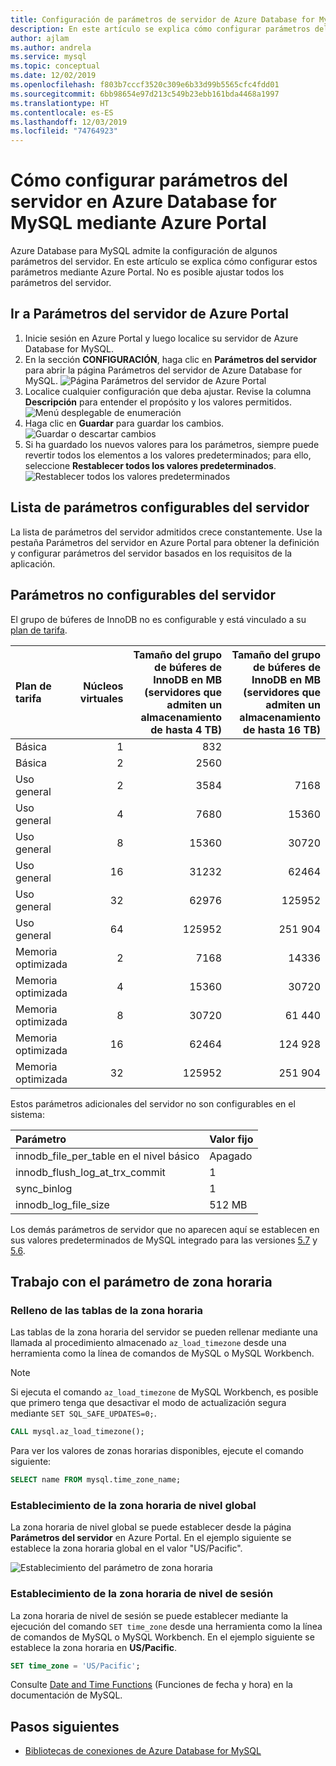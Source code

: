 ```yaml
---
title: Configuración de parámetros de servidor de Azure Database for MySQL mediante Azure Portal
description: En este artículo se explica cómo configurar parámetros del servidor MySQL en Azure Database for MySQL mediante Azure Portal.
author: ajlam
ms.author: andrela
ms.service: mysql
ms.topic: conceptual
ms.date: 12/02/2019
ms.openlocfilehash: f803b7cccf3520c309e6b33d99b5565cfc4fdd01
ms.sourcegitcommit: 6bb98654e97d213c549b23ebb161bda4468a1997
ms.translationtype: HT
ms.contentlocale: es-ES
ms.lasthandoff: 12/03/2019
ms.locfileid: "74764923"
---
```

# <a name="how-to-configure-server-parameters-in-azure-database-for-mysql-by-using-the-azure-portal"></a>Cómo configurar parámetros del servidor en Azure Database for MySQL mediante Azure Portal

Azure Database para MySQL admite la configuración de algunos parámetros del servidor. En este artículo se explica cómo configurar estos parámetros mediante Azure Portal. No es posible ajustar todos los parámetros del servidor.

## <a name="navigate-to-server-parameters-on-azure-portal"></a>Ir a Parámetros del servidor de Azure Portal

1. Inicie sesión en Azure Portal y luego localice su servidor de Azure Database for MySQL.
2. En la sección **CONFIGURACIÓN**, haga clic en **Parámetros del servidor** para abrir la página Parámetros del servidor de Azure Database for MySQL.
![Página Parámetros del servidor de Azure Portal](./media/howto-server-parameters/auzre-portal-server-parameters.png)
3. Localice cualquier configuración que deba ajustar. Revise la columna **Descripción** para entender el propósito y los valores permitidos.
![Menú desplegable de enumeración](./media/howto-server-parameters/3-toggle_parameter.png)
4. Haga clic en **Guardar** para guardar los cambios.
![Guardar o descartar cambios](./media/howto-server-parameters/4-save_parameters.png)
5. Si ha guardado los nuevos valores para los parámetros, siempre puede revertir todos los elementos a los valores predeterminados; para ello, seleccione **Restablecer todos los valores predeterminados**.
![Restablecer todos los valores predeterminados](./media/howto-server-parameters/5-reset_parameters.png)

## <a name="list-of-configurable-server-parameters"></a>Lista de parámetros configurables del servidor

La lista de parámetros del servidor admitidos crece constantemente. Use la pestaña Parámetros del servidor en Azure Portal para obtener la definición y configurar parámetros del servidor basados en los requisitos de la aplicación.

## <a name="non-configurable-server-parameters"></a>Parámetros no configurables del servidor

El grupo de búferes de InnoDB no es configurable y está vinculado a su [plan de tarifa](concepts-service-tiers.md).

|**Plan de tarifa**|**Núcleos virtuales**|**Tamaño del grupo de búferes de InnoDB en MB <br>(servidores que admiten un almacenamiento de hasta 4 TB)**| **Tamaño del grupo de búferes de InnoDB en MB <br>(servidores que admiten un almacenamiento de hasta 16 TB)**|
|:---|---:|---:|---:|
|Básica| 1| 832| |
|Básica| 2| 2560| |
|Uso general| 2| 3584| 7168|
|Uso general| 4| 7680| 15360|
|Uso general| 8| 15360| 30720|
|Uso general| 16| 31232| 62464|
|Uso general| 32| 62976| 125952|
|Uso general| 64| 125952| 251 904|
|Memoria optimizada| 2| 7168| 14336|
|Memoria optimizada| 4| 15360| 30720|
|Memoria optimizada| 8| 30720| 61 440|
|Memoria optimizada| 16| 62464| 124 928|
|Memoria optimizada| 32| 125952| 251 904|

Estos parámetros adicionales del servidor no son configurables en el sistema:

|**Parámetro**|**Valor fijo**|
| :------------------------ | :-------- |
|innodb_file_per_table en el nivel básico|Apagado|
|innodb_flush_log_at_trx_commit|1|
|sync_binlog|1|
|innodb_log_file_size|512 MB|

Los demás parámetros de servidor que no aparecen aquí se establecen en sus valores predeterminados de MySQL integrado para las versiones [5.7](https://dev.mysql.com/doc/refman/5.7/en/innodb-parameters.html) y [5.6](https://dev.mysql.com/doc/refman/5.6/en/innodb-parameters.html).

## <a name="working-with-the-time-zone-parameter"></a>Trabajo con el parámetro de zona horaria

### <a name="populating-the-time-zone-tables"></a>Relleno de las tablas de la zona horaria

Las tablas de la zona horaria del servidor se pueden rellenar mediante una llamada al procedimiento almacenado `az_load_timezone` desde una herramienta como la línea de comandos de MySQL o MySQL Workbench.

> [!NOTE]
> Si ejecuta el comando `az_load_timezone` de MySQL Workbench, es posible que primero tenga que desactivar el modo de actualización segura mediante `SET SQL_SAFE_UPDATES=0;`.

```sql
CALL mysql.az_load_timezone();
```

Para ver los valores de zonas horarias disponibles, ejecute el comando siguiente:

```sql
SELECT name FROM mysql.time_zone_name;
```

### <a name="setting-the-global-level-time-zone"></a>Establecimiento de la zona horaria de nivel global

La zona horaria de nivel global se puede establecer desde la página **Parámetros del servidor** en Azure Portal. En el ejemplo siguiente se establece la zona horaria global en el valor "US/Pacific".

![Establecimiento del parámetro de zona horaria](./media/howto-server-parameters/timezone.png)

### <a name="setting-the-session-level-time-zone"></a>Establecimiento de la zona horaria de nivel de sesión

La zona horaria de nivel de sesión se puede establecer mediante la ejecución del comando `SET time_zone` desde una herramienta como la línea de comandos de MySQL o MySQL Workbench. En el ejemplo siguiente se establece la zona horaria en **US/Pacific**.

```sql
SET time_zone = 'US/Pacific';
```

Consulte [Date and Time Functions](https://dev.mysql.com/doc/refman/5.7/en/date-and-time-functions.html#function_convert-tz) (Funciones de fecha y hora) en la documentación de MySQL.

## <a name="next-steps"></a>Pasos siguientes

- [Bibliotecas de conexiones de Azure Database for MySQL](concepts-connection-libraries.md)
